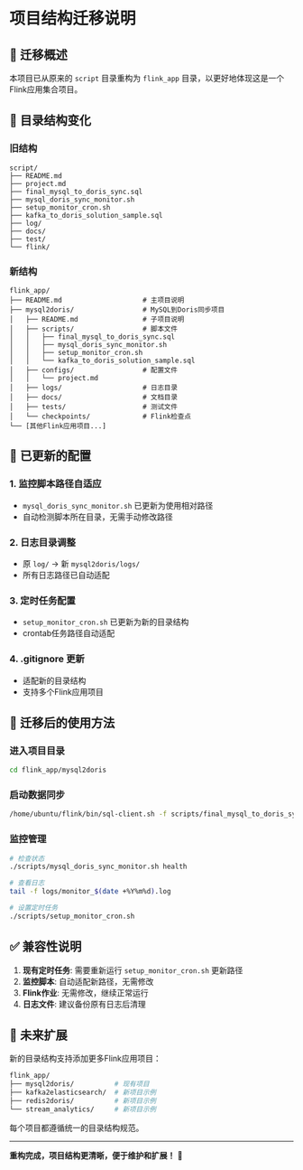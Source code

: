 # 项目结构迁移说明

## 🔄 迁移概述

本项目已从原来的 `script` 目录重构为 `flink_app` 目录，以更好地体现这是一个Flink应用集合项目。

## 📂 目录结构变化

### 旧结构
```
script/
├── README.md
├── project.md
├── final_mysql_to_doris_sync.sql
├── mysql_doris_sync_monitor.sh
├── setup_monitor_cron.sh
├── kafka_to_doris_solution_sample.sql
├── log/
├── docs/
├── test/
└── flink/
```

### 新结构
```
flink_app/
├── README.md                    # 主项目说明
├── mysql2doris/                 # MySQL到Doris同步项目
│   ├── README.md                # 子项目说明
│   ├── scripts/                 # 脚本文件
│   │   ├── final_mysql_to_doris_sync.sql
│   │   ├── mysql_doris_sync_monitor.sh
│   │   ├── setup_monitor_cron.sh
│   │   └── kafka_to_doris_solution_sample.sql
│   ├── configs/                 # 配置文件
│   │   └── project.md
│   ├── logs/                    # 日志目录
│   ├── docs/                    # 文档目录
│   ├── tests/                   # 测试文件
│   └── checkpoints/             # Flink检查点
└── [其他Flink应用项目...]
```

## 🔧 已更新的配置

### 1. 监控脚本路径自适应
- `mysql_doris_sync_monitor.sh` 已更新为使用相对路径
- 自动检测脚本所在目录，无需手动修改路径

### 2. 日志目录调整
- 原 `log/` → 新 `mysql2doris/logs/`
- 所有日志路径已自动适配

### 3. 定时任务配置
- `setup_monitor_cron.sh` 已更新为新的目录结构
- crontab任务路径自动适配

### 4. .gitignore 更新
- 适配新的目录结构
- 支持多个Flink应用项目

## 🚀 迁移后的使用方法

### 进入项目目录
```bash
cd flink_app/mysql2doris
```

### 启动数据同步
```bash
/home/ubuntu/flink/bin/sql-client.sh -f scripts/final_mysql_to_doris_sync.sql
```

### 监控管理
```bash
# 检查状态
./scripts/mysql_doris_sync_monitor.sh health

# 查看日志
tail -f logs/monitor_$(date +%Y%m%d).log

# 设置定时任务
./scripts/setup_monitor_cron.sh
```

## ✅ 兼容性说明

1. **现有定时任务**: 需要重新运行 `setup_monitor_cron.sh` 更新路径
2. **监控脚本**: 自动适配新路径，无需修改
3. **Flink作业**: 无需修改，继续正常运行
4. **日志文件**: 建议备份原有日志后清理

## 🎯 未来扩展

新的目录结构支持添加更多Flink应用项目：

```bash
flink_app/
├── mysql2doris/          # 现有项目
├── kafka2elasticsearch/  # 新项目示例
├── redis2doris/          # 新项目示例
└── stream_analytics/     # 新项目示例
```

每个项目都遵循统一的目录结构规范。

---

**重构完成，项目结构更清晰，便于维护和扩展！** 🎉 